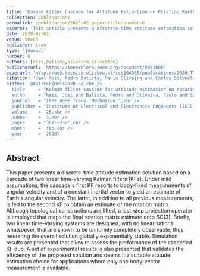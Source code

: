 ```yaml
---
title: "Kalman Filter Cascade for Attitude Estimation on Rotating Earth"
collection: publications
permalink: /publication/2020-02-paper-title-number-6
excerpt: 'This article presents a discrete-time attitude estimation solution based on a cascade of two linear time-varying Kalman filters.'
date: 2020-02-01
venue: tmech
publisher: ieee
type: 'journal'
number: 6
authors: [reis,batista,oliveira,silvestre]
publisherurl: 'https://ieeexplore.ieee.org/document/8931000'
paperurl: 'http://web.tecnico.ulisboa.pt/ist164985/publications/2020_TMECH_Kalman_Filter_Cascade_for_Attitude_Estimation_on_Rotating_Earth.pdf'
citation: 'Joel Reis, Pedro Batista, Paulo Oliveira and Carlos Silvestre, "Kalman Filter Cascade for Attitude Estimation on Rotating Earth," IEEE-ASME Transactions on Mechatronics, vol. 25, no. 1, pp. 327-338, Feb. 2020, doi:10.1109/TMECH.2019.2959080.'
bibtex: '@ARTICLE{Reis2020-no,<br />
  title     = "Kalman filter cascade for attitude estimation on rotating earth",<br />
  author    = "Reis, Joel and Batista, Pedro and Oliveira, Paulo and Silvestre, Carlos",<br />
  journal   = "IEEE ASME Trans. Mechatron.",<br />
  publisher = "Institute of Electrical and Electronics Engineers (IEEE)",<br />
  volume    =  25,<br />
  number    =  1,<br />
  pages     = "327--338",<br />
  month     =  feb,<br />
  year      =  2020}'
---
```

**Abstract**
---
This paper presents a discrete-time attitude estimation solution based on a cascade of two linear time-varying Kalman filters (KFs).
Under mild assumptions, the cascade's first KF resorts to body-fixed measurements of angular velocity and of a constant inertial vector to yield an estimate of Earth's angular velocity.
The latter, in addition to all previous measurements, is fed to the second KF to obtain an estimate of the rotation matrix.
Although topological constructions are lifted, a last-step projection operator is employed that maps the final rotation matrix estimate onto SO(3).
Briefly, two linear time-varying systems are designed, with no linearisations whatsoever, that are shown to be uniformly completely observable, thus rendering the overall solution globally exponentially stable.
Simulation results are presented that allow to assess the performance of the cascaded KF duo.
A set of experimental results is also presented that validates the efficiency of the proposed solution and deems it a suitable attitude estimation choice for applications where only one body-vector measurement is available.

